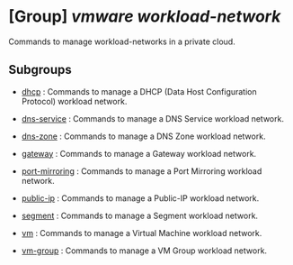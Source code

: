 # [Group] _vmware workload-network_

Commands to manage workload-networks in a private cloud.

## Subgroups

- [dhcp](/Commands/vmware/workload-network/dhcp/readme.md)
: Commands to manage a DHCP (Data Host Configuration Protocol) workload network.

- [dns-service](/Commands/vmware/workload-network/dns-service/readme.md)
: Commands to manage a DNS Service workload network.

- [dns-zone](/Commands/vmware/workload-network/dns-zone/readme.md)
: Commands to manage a DNS Zone workload network.

- [gateway](/Commands/vmware/workload-network/gateway/readme.md)
: Commands to manage a Gateway workload network.

- [port-mirroring](/Commands/vmware/workload-network/port-mirroring/readme.md)
: Commands to manage a Port Mirroring workload network.

- [public-ip](/Commands/vmware/workload-network/public-ip/readme.md)
: Commands to manage a Public-IP workload network.

- [segment](/Commands/vmware/workload-network/segment/readme.md)
: Commands to manage a Segment workload network.

- [vm](/Commands/vmware/workload-network/vm/readme.md)
: Commands to manage a Virtual Machine workload network.

- [vm-group](/Commands/vmware/workload-network/vm-group/readme.md)
: Commands to manage a VM Group workload network.
